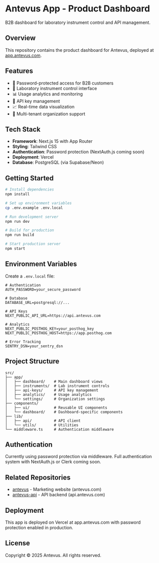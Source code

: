 # Antevus App - Product Dashboard

B2B dashboard for laboratory instrument control and API management.

## Overview

This repository contains the product dashboard for Antevus, deployed at [app.antevus.com](https://app.antevus.com).

## Features

- 🔐 Password-protected access for B2B customers
- 🔬 Laboratory instrument control interface
- 📊 Usage analytics and monitoring
- 🔑 API key management
- 📈 Real-time data visualization
- 🏢 Multi-tenant organization support

## Tech Stack

- **Framework**: Next.js 15 with App Router
- **Styling**: Tailwind CSS
- **Authentication**: Password protection (NextAuth.js coming soon)
- **Deployment**: Vercel
- **Database**: PostgreSQL (via Supabase/Neon)

## Getting Started

```bash
# Install dependencies
npm install

# Set up environment variables
cp .env.example .env.local

# Run development server
npm run dev

# Build for production
npm run build

# Start production server
npm start
```

## Environment Variables

Create a `.env.local` file:

```env
# Authentication
AUTH_PASSWORD=your_secure_password

# Database
DATABASE_URL=postgresql://...

# API Keys
NEXT_PUBLIC_API_URL=https://api.antevus.com

# Analytics
NEXT_PUBLIC_POSTHOG_KEY=your_posthog_key
NEXT_PUBLIC_POSTHOG_HOST=https://app.posthog.com

# Error Tracking
SENTRY_DSN=your_sentry_dsn
```

## Project Structure

```
src/
├── app/
│   ├── dashboard/    # Main dashboard views
│   ├── instruments/  # Lab instrument controls
│   ├── api-keys/     # API key management
│   ├── analytics/    # Usage analytics
│   └── settings/     # Organization settings
├── components/
│   ├── ui/           # Reusable UI components
│   └── dashboard/    # Dashboard-specific components
├── lib/
│   ├── api/          # API client
│   └── utils/        # Utilities
└── middleware.ts     # Authentication middleware
```

## Authentication

Currently using password protection via middleware. Full authentication system with NextAuth.js or Clerk coming soon.

## Related Repositories

- [antevus](https://github.com/gabeviggers/antevus) - Marketing website (antevus.com)
- [antevus-api](https://github.com/gabeviggers/antevus-api) - API backend (api.antevus.com)

## Deployment

This app is deployed on Vercel at app.antevus.com with password protection enabled in production.

## License

Copyright © 2025 Antevus. All rights reserved.